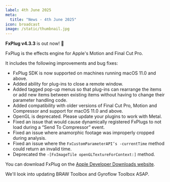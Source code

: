 ```yaml
---
label: 4th June 2025
meta:
  title: "News - 4th June 2025"
icon: broadcast
image: /static/thumbnail.jpg
---
```


**FxPlug v4.3.3** is out now! 🥳

FxPlug is the effects engine for Apple's Motion and Final Cut Pro.

It includes the following improvements and bug fixes:

- FxPlug SDK is now supported on machines running macOS 11.0 and above.
- Added ability for plug-ins to close a remote window.
- Added tagged pop-up menus so that plug-ins can rearrange the items or add new items between existing items without having to change their parameter handling code.
- Added compatibility with older versions of Final Cut Pro, Motion and Compressor and support for macOS 11.0 and above.
- OpenGL is deprecated. Please update your plugins to work with Metal.
- Fixed an issue that would cause dynamically registered FxPlugs to not load during a “Send To Compressor” event.
- Fixed an issue where anamorphic footage was improperly cropped during analysis.
- Fixed an issue where the `FxCustomParameterAPI’s -currentTime` method could return an invalid time.
- Deprecated the `-[FxImageTile openGLTextureForContext:]` method.

You can download FxPlug on the [Apple Developer Downloads website](https://developer.apple.com/download/all/?q=FxPlug).

We'll look into updating BRAW Toolbox and Gyroflow Toolbox ASAP.
